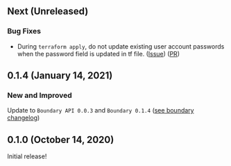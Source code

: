 ## Next (Unreleased)

### Bug Fixes

* During `terraform apply`, do not update existing user account passwords when the password field is updated in tf file.
  ([Issue](https://github.com/hashicorp/terraform-provider-boundary/issues/71))
  ([PR](https://github.com/hashicorp/terraform-provider-boundary/pull/70))

## 0.1.4 (January 14, 2021)

### New and Improved

Update to `Boundary API 0.0.3` and `Boundary 0.1.4` ([see boundary changelog](https://github.com/hashicorp/boundary/blob/main/CHANGELOG.md#014-20210105))

## 0.1.0 (October 14, 2020)

Initial release!
